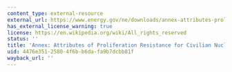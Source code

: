 ```yaml
---
content_type: external-resource
external_url: https://www.energy.gov/ne/downloads/annex-attributes-proliferation-resistance-civilian-nuclear-power
has_external_license_warning: true
license: https://en.wikipedia.org/wiki/All_rights_reserved
status: ''
title: 'Annex: Attributes of Proliferation Resistance for Civilian Nuclear Power Systems'
uid: 4476e351-2580-4f6b-b6da-fa9b7dcbb81f
wayback_url: ''
---
```

